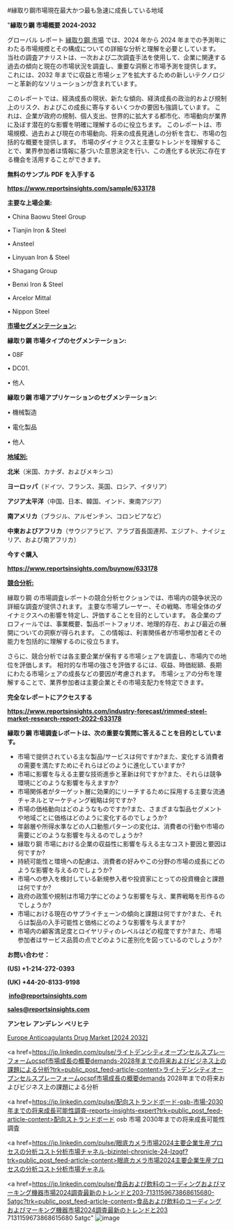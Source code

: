 #縁取り鋼市場現在最大かつ最も急速に成長している地域

"<strong>縁取り鋼 市場概要 2024-2032</strong>

グローバル レポート <a href=https://www.reportsinsights.com/sample/633178>縁取り鋼 市場</a> では、2024 年から 2024 年までの予測年にわたる市場規模とその構成についての詳細な分析と理解を必要としています。 当社の調査アナリストは、一次および二次調査手法を使用して、企業に関連する過去の傾向と現在の市場状況を調査し、重要な洞察と市場予測を提供します。 これには、2032 年までに収益と市場シェアを拡大​​するための新しいテクノロジーと革新的なソリューションが含まれています。

このレポートでは、経済成長の現状、新たな傾向、経済成長の政治的および規制上のリスク、およびこの成長に寄与するいくつかの要因も強調しています。 これは、企業が政府の規制、個人支出、世界的に拡大する都市化、市場動向が業界に及ぼす潜在的な影響を明確に理解するのに役立ちます。 このレポートは、市場規模、過去および現在の市場動向、将来の成長見通しの分析を含む、市場の包括的な概要を提供します。 市場のダイナミクスと主要なトレンドを理解することで、業界参加者は情報に基づいた意思決定を行い、この進化する状況に存在する機会を活用することができます。

<strong><b>無料のサンプル PDF を入手する</b></strong>

<a href=https://www.reportsinsights.com/sample/633178><strong><u>https://www.reportsinsights.com/sample/633178</u></strong></a>

<strong>主要な上場企業:</strong>

• China Baowu Steel Group

• Tianjin Iron & Steel

• Ansteel

• Linyuan Iron & Steel

• Shagang Group

• Benxi Iron & Steel

• Arcelor Mittal

• Nippon Steel

<strong><u>市場セグメンテーション</u></strong><strong><u>:</u></strong>

<strong>縁取り鋼 市場タイプのセグメンテーション:</strong>

• 08F

• DC01.

• 他人

<strong>縁取り鋼 市場アプリケーションのセグメンテーション:</strong>

• 機械製造

• 電化製品

• 他人

<strong><u>地域別</u></strong><strong><u>:</u></strong>

<strong>北米</strong>（米国、カナダ、およびメキシコ）

<strong>ヨーロッパ</strong>（ドイツ、フランス、英国、ロシア、イタリア）

<strong>アジア太平洋</strong>（中国、日本、韓国、インド、東南アジア）

<strong>南アメリカ</strong>（ブラジル、アルゼンチン、コロンビアなど）

<strong>中東およびアフリカ</strong>（サウジアラビア、アラブ首長国連邦、エジプト、ナイジェリア、および南アフリカ）

<strong>今すぐ購入</strong>

<a href=https://www.reportsinsights.com/buynow/633178><strong><u>https://www.reportsinsights.com/buynow/633178</u></strong></a>

<strong><u>競合分析:</u></strong>

縁取り鋼 の市場調査レポートの競合分析セクションでは、市場内の競争状況の詳細な調査が提供されます。 主要な市場プレーヤー、その戦略、市場全体のダイナミクスへの影響を特定し、評価することを目的としています。 各企業のプロフィールでは、事業概要、製品ポートフォリオ、地理的存在、および最近の展開についての洞察が得られます。 この情報は、利害関係者が市場参加者とその能力を包括的に理解するのに役立ちます。

さらに、競合分析では各主要企業が保有する市場シェアを調査し、市場内での地位を評価します。 相対的な市場の強さを評価するには、収益、時価総額、長期にわたる市場シェアの成長などの要因が考慮されます。 市場シェアの分布を理解することで、業界参加者は主要企業とその市場支配力を特定できます。

<strong>完全なレポートにアクセスする</strong>

<a href=https://www.reportsinsights.com/industry-forecast/rimmed-steel-market-research-report-2022-633178><strong><u><b>https://www.reportsinsights.com/industry-forecast/rimmed-steel-market-research-report-2022-633178</b></u></strong></a>

<strong><b>縁取り鋼 市場調査レポートは、次の重要な質問に答えることを目的としています。</b></strong>
<ul>
  <li>市場で提供されている主な製品/サービスは何ですか?また、変化する消費者の需要を満たすためにそれらはどのように進化していますか?</li>
  <li>市場に影響を与える主要な技術進歩と革新は何ですか?また、それらは競争環境にどのような影響を与えますか?</li>
  <li>市場関係者がターゲット層に効果的にリーチするために採用する主要な流通チャネルとマーケティング戦略は何ですか?</li>
  <li>市場の価格動向はどのようなものですか?また、さまざまな製品セグメントや地域ごとに価格はどのように変化するのでしょうか?</li>
  <li>年齢層や所得水準などの人口動態パターンの変化は、消費者の行動や市場の需要にどのような影響を与えるのでしょうか?</li>
  <li>縁取り鋼 市場における企業の収益性に影響を与える主なコスト要因と要因は何ですか?</li>
  <li>持続可能性と環境への配慮は、消費者の好みやこの分野の市場の成長にどのような影響を与えるのでしょうか?</li>
  <li>市場への参入を検討している新規参入者や投資家にとっての投資機会と課題は何ですか?</li>
  <li>政府の政策や規制は市場力学にどのような影響を与え、業界戦略を形作るのでしょうか?</li>
  <li>市場における現在のサプライチェーンの傾向と課題は何ですか?また、それらは製品の入手可能性と価格にどのような影響を与えますか?</li>
  <li>市場内の顧客満足度とロイヤリティのレベルはどの程度ですか?また、市場参加者はサービス品質の点でどのように差別化を図っているのでしょうか?</li>
</ul>
<strong>お問い合わせ：</strong>

<strong>(US) +1-214-272-0393</strong>

<strong>(UK) +44-20-8133-9198</strong>

<strong> </strong><a href=info@reportsinsights.com><strong><u>info@reportsinsights.com</u></strong></a>

<a href=sales@reportsinsights.com><strong><u>sales@reportsinsights.com</u></strong></a>

<strong>アンセレ アンデレン ベリヒテ</strong>

<a href=https://www.linkedin.com/pulse/europe-anticoagulants-drug-market-analysis-identifying-mf3ef/>Europe Anticoagulants Drug Market [2024 2032]</a>

<a href=https://jp.linkedin.com/pulse/ライトデンシティオープンセルスプレーフォームocspf市場成長の概要demands-2028年までの将来およびビジネス上の課題による分析?trk=public_post_feed-article-content>ライトデンシティオープンセルスプレーフォームocspf市場成長の概要demands 2028年までの将来およびビジネス上の課題による分析</a>

<a href=https://jp.linkedin.com/pulse/配向ストランドボード-osb-市場-2030年までの将来成長可能性調査-reports-insights-expert?trk=public_post_feed-article-content>配向ストランドボード osb 市場 2030年までの将来成長可能性調査</a>

<a href=https://jp.linkedin.com/pulse/眼底カメラ市場2024主要企業生産プロセスの分析コスト分析市場チャネル-bizintel-chronicle-24-lzqgf?trk=public_post_feed-article-content>眼底カメラ市場2024主要企業生産プロセスの分析コスト分析市場チャネル</a>

<a href=https://jp.linkedin.com/pulse/食品および飲料のコーディングおよびマーキング機器市場2024調査最新のトレンドと203-7131159673868615680-5atgc?trk=public_post_feed-article-content>食品および飲料のコーディングおよびマーキング機器市場2024調査最新のトレンドと203 7131159673868615680 5atgc</a>"
![image](https://github.com/aakesh123242/RIMarket/assets/158431203/169fc064-9d0a-4422-bf82-d31ee811b6ad)
